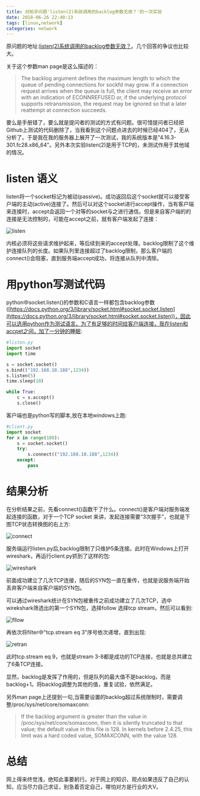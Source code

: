 ```yaml
---
title: 对知乎问题'listen(2)系统调用的backlog参数无效？'的一次实验
date: 2018-06-26 22:40:13
tags: [linux,network]
categories: network
---
```


原问题的地址:[listen(2)系统调用的backlog参数无效？](https://www.zhihu.com/question/57337887)。几个回答的争议也比较大。

关于这个参数man page是这么描述的：

> The backlog argument defines the maximum  length  to  which the queue of pending connections for sockfd may grow.  If a connection request arrives when  the  queue  is  full,  the client  may receive an error with an indication of ECONNREFUSED or, if the underlying protocol  supports  retransmission,  the request may be ignored so that a later reattempt      at connection succeeds.

要么是手册错了，要么就是提问者的测试的方式有问题。很可惜提问者已经把Github上测试的代码删除了，当我看到这个问题点进去的时候已经404了，无从分析了。于是我在我的服务器上展开了一次测试，我的系统版本是"4.16.3-301.fc28.x86_64"。另外本次实验listen(2)是用于TCP的，未测试作用于其他域的情况。<!--more-->

# listen 语义

listen将一个socket标记为被动(passive)。成功返回后这个socket就可以接受客户端的主动(active)连接了。然后可以对这个socket进行accept操作，当有客户端来连接时，accept会返回一个对等的socket与之进行通信。但是来自客户端的的连接是无法控制的，可能在accept之前，就有客户端发起了连接：

![listen](https://baixiangcpp.oss-cn-shanghai.aliyuncs.com/blog/listen-backlog/listen.png)

内核必须将这些请求维护起来，等后续到来的accept处理。backlog限制了这个维护连接队列的长度。如果队列里连接超过了backlog限制，那么客户端的connect()会阻塞，直到服务端accept成功，将连接从队列中清除。

# 用python写测试代码

python中socket.listen()的参数和C语言一样都包含backlog参数([https://docs.python.org/3/library/socket.html#socket.socket.listen](https://docs.python.org/3/library/socket.html#socket.socket.listen))，因此可以选用python作为测试语言。为了有足够的时间给客户端连接，我在listen和accpet之间，加了一分钟的睡眠:

```python
#listen.py
import socket
import time

s = socket.socket()
s.bind(("192.168.10.188",1234))
s.listen(5)
time.sleep(10)

while True:
    c = s.accept()
    s.close()
```

客户端也是python写的脚本,放在本地windows上跑:

```python
#client.py
import socket
for x in range(100):
    s = socket.socket()
    try:
        s.connect(("192.168.10.188",1234))
    except:
        pass

```

# 结果分析

在分析结果之前，先看connect()函数干了什么。connect()是客户端对服务端发起连接的函数，对于一个TCP socket 来讲，发起连接需要“3次握手”，也就是下图TCP状态转换图的右上方:

![connect](https://baixiangcpp.oss-cn-shanghai.aliyuncs.com/blog/listen-backlog/connect.png)

服务端运行listen.py后,backlog限制了只维护5条连接。此时在Windows上打开wireshark，再运行client.py抓到了这样的包:

![wireshark](https://baixiangcpp.oss-cn-shanghai.aliyuncs.com/blog/listen-backlog/wireshark.png)

前面成功建立了几次TCP连接，随后的SYN包一直在重传，也就是说服务端开始丢弃客户端来自客户端的SYN包。

可以通过wireshark统计在SYN包被重传之前成功建立了几次TCP，选中wirekshark筛选出的第一个SYN包，选择follow 选择tcp stream，然后可以看到:

![fllow](https://baixiangcpp.oss-cn-shanghai.aliyuncs.com/blog/listen-backlog/fllow.png)

再依次将filter中"tcp.stream eq 3"序号依次递增，直到出现:

![retran](https://baixiangcpp.oss-cn-shanghai.aliyuncs.com/blog/listen-backlog/timeout.png)

此时tcp.stream eq 9，也就是stream 3-8都是成功的TCP连接，也就是总共建立了6条TCP连接。

显然，backlog是发挥了作用的，但是队列的最大值不是backlog，而是backlog+1。将backlog调整为其他的值，重复试验，依然满足。

另外man page上还提到一句,当需要设置的backlog超过系统限制时，需要调整/proc/sys/net/core/somaxconn:

> If  the  backlog  argument  is greater than the value in /proc/sys/net/core/somaxconn, then it is silently truncated to that value; the default value in this file is 128.  In kernels before 2.4.25, this limit was a hard coded value, SOMAXCONN, with the value 128.

# 总结

网上得来终觉浅，绝知此事要躬行。对于网上的知识、观点如果违反了自己的认知，应当尽力自己求证，别急着否定自己，哪怕对方是行业的大V。